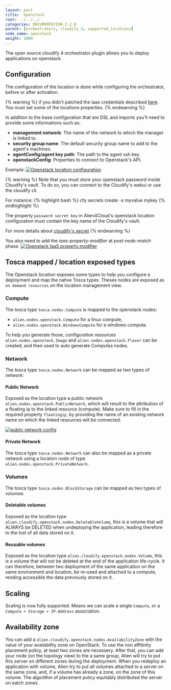 ```yaml
---
layout: post
title:  Openstack
root: ../../../
categories: DOCUMENTATION-2.2.0
parent: [orchestrators, cloudify_4, supported_locations]
node_name: openstack
weight: 1000
---
```


The open source cloudify 4 orchestrator plugin allows you to deploy applications on openstack.

## Configuration
The configuration of the location is done while configuring the orchestrator, before or after activation.

{% warning %}
if you didn't patched the iaas credentials described [here](#/documentation/2.2.0/orchestrators/cloudify4_driver/prerequisites_patches.html).
You must set some of the locations properties.
{% endwarning %}

In addition to the base configuration that are DSL and imports you'll need to provide some informations such as:

  - __management network__: The name of the network to which the manager is linked to.
  - __security group name__: The default security group name to add to the agent's machines.
  - __agentConfig/agent key path__: The path to the agent ssh key.
  - __openstackConfig__: Properties to connect to Openstack's API.

Exemple:
[![Openstack location configuration][config_location_openstack]][config_location_openstack]

{% warning %}
Note that you must store your openstack password inside Cloudify's vault.
To do so, you can connect to the Cloudify's webui or use the cloudify cli.

For instance:
{% highlight bash %}
cfy secrets create -s myvalue mykey
{% endhighlight %}

The property `password secret key` in Alien4Cloud's openstack location configuration must contain the key name of the Cloudify's vault.

For more details about [cloudify's secret](http://docs.getcloudify.org/4.3.0/manager/using-secrets/)
{% endwarning %}

You also need to add the *iaas-property-modifier* at *post-node-match* phase.
[![Openstack IaaS property modifier][iaas_property_modifier]][iaas_property_modifier]


## Tosca mapped / location exposed types
The Openstack location exposes some types to help you configure a deployment and map the native Tosca types. Theses nodes are exposed as `on demand resources` on the location management view.

### Compute
The tosca type `tosca.nodes.Compute` is mapped to the openstack nodes:

 - `alien.nodes.openstack.Compute` for a linux compute,
 - `alien.nodes.openstack.WindowsCompute` for a windows compute.

To help you generate those, configuration resources `alien.nodes.openstack.Image` and `alien.nodes.openstack.Flavor` can be created, and then used to auto generate Computes nodes.

### Network
The tosca type `tosca.nodes.Network` can be mapped as two types of network:

#### Public Network
Exposed as the location type a public network `alien.nodes.openstack.PublicNetwork`, which will result to the attribution of a floating ip to the linked resource (compute).
Make sure to fill in the required property *`floatingip`*, by providing the name of an existing network name on which the linked resources will be connected.

[![public network config][pub_net_floatingIP]][pub_net_floatingIP]

#### Private Network
The tosca type `tosca.nodes.Network` can also be mapped as a private network using a location node of type `alien.nodes.openstack.PrivateNetwork`.

### Volumes
The tosca type `tosca.nodes.BlockStorage` can be mapped as two types of volumes:

#### Deletable volumes
Exposed as the location type `alien.cloudify.openstack.nodes.DeletableVolume`, this is a volume that will ALWAYS be DELETED when undeploying the application, leading therefore to the lost of all data stored on it.

#### Reusable volumes
Exposed as the location type `alien.cloudify.openstack.nodes.Volume`, this is a volume that will not be deleted at the end of the application life-cycle. It can therefore, between two deployment of the same application on the same environment and location, be re-used and attached to a compute, rending accessible the data previously stored on it.

## Scaling
Scaling is now fully supported. Means we can scale a single `Compute`, or a `Compute + Storage + IP-Address` association.

## Availability zone
You can add a `alien.cloudify.openstack.nodes.AvailabilityZone` with the value of your availability zone on OpenStack. To use the non affitinity placement policy, at least two zones are necessery. After that, you can add your node (on the topology view) to the a same group, Alien will try to put this server on different zones during the deployment. When you redeploy an application with volume, Alien try to put all volumes attached to a server on the same zone, and, if a volume has already a zone, on the zone of this volume. The algorithm of placement policy equitably distributed the server on eatch zones.


[pub_net_floatingIP]: ../../images/cloudify3_driver/pub_net_config.png  "public network config"
[config_location_openstack]: ../../images/cloudify3_driver/config_location_openstack.png  "Openstack location configuration"
[iaas_property_modifier]: ../../images/cloudify4_driver/a4c-openstack-iaas-property-modifier.png  "Openstack IaaS property modifier"